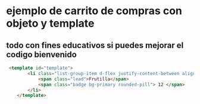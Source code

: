 # ejemplo de carrito de compras con objeto y template

## todo con fines educativos si puedes mejorar el codigo bienvenido
```` html
 <template id="template">
        <li class="list-group-item d-flex justify-content-between align-item-center">
            <span class="lead">Frutilla</span> 
            <span class="badge bg-primary rounded-pill"> 12 </span>
        </li> 
    </template>
````


